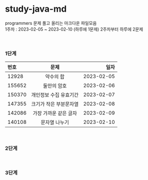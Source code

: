 # study-java-md

programmers 문제 풀고 올리는 마크다운 파일모음
<br>
1주차 : 2023-02-05 ~ 2023-02-10 (하루에 1문제)
2주차부터 하루에 2문제
<br>
<br>
<br>

### 1단계
| 번호 | 문제 | 일자 |
|:----------|:----------:|----------:|
| 12928 | 약수의 합 | 2023-02-05 |
| 155652 | 둘만의 암호 | 2023-02-06 |
| 150370 | 개인정보 수집 유효기간 | 2023-02-07 |
| 147355 | 크기가 작은 부분문자열 | 2023-02-08 |
| 142086 | 가장 가까운 같은 글자 | 2023-02-09 |
| 140108 | 문자열 나누기 | 2023-02-10 |
<br>

### 2단계
<br>

### 3단계
<br>


